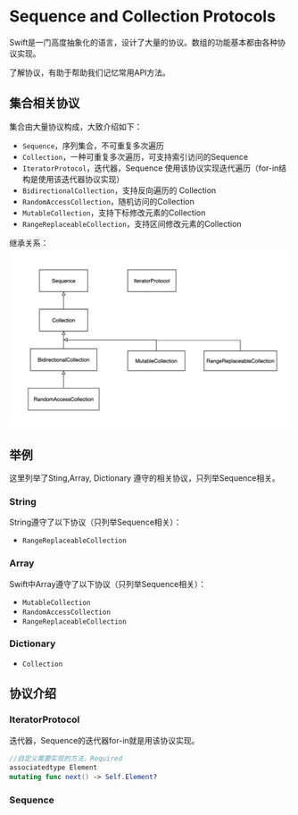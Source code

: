 # Sequence and Collection Protocols



Swift是一门高度抽象化的语言，设计了大量的协议。数组的功能基本都由各种协议实现。

了解协议，有助于帮助我们记忆常用API方法。



## 集合相关协议

集合由大量协议构成，大致介绍如下：

* `Sequence`，序列集合，不可重复多次遍历
* `Collection`，一种可重复多次遍历，可支持索引访问的Sequence
* `IteratorProtocol`，迭代器，Sequence 使用该协议实现迭代遍历（for-in结构是使用该迭代器协议实现）
* `BidirectionalCollection`，支持反向遍历的 Collection
* `RandomAccessCollection`，随机访问的Collection
* `MutableCollection`，支持下标修改元素的Collection
* `RangeReplaceableCollection`，支持区间修改元素的Collection



继承关系：
![](./img/sequence/Sequence.jpg)

## 举例

这里列举了Sting,Array, Dictionary 遵守的相关协议，只列举Sequence相关。

### String

String遵守了以下协议（只列举Sequence相关）：

* `RangeReplaceableCollection`



### Array

Swift中Array遵守了以下协议（只列举Sequence相关）：

* `MutableCollection`
* `RandomAccessCollection`
* `RangeReplaceableCollection`



### Dictionary

* `Collection`





## 协议介绍

### IteratorProtocol

迭代器，Sequence的迭代器for-in就是用该协议实现。

```swift
//自定义需要实现的方法，Required
associatedtype Element
mutating func next() -> Self.Element?
```



### Sequence